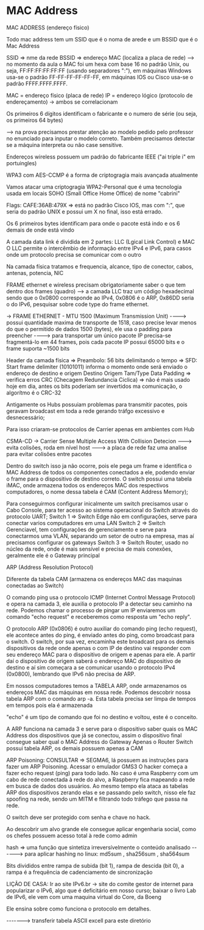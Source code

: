 # MAC Address

MAC ADDRESS (endereço físico)

Todo mac address tem um SSID que é o noma de arede e um BSSID que é o Mac Address

SSID => nme da rede BSSID => endereço MAC (localiza a placa de rede) --> no momento da aula o MAC foi um hexa com base 16 no padrão Unix, ou seja, FF:FF:FF:FF:FF:FF (usando separadores ":"), em máquinas Windows usa-se o padrão FF-FF-FF-FF-FF-FF, em máquinas IOS ou Cisco usa-se o padrão FFFF.FFFF.FFFF.

MAC = endereço físico (placa de rede) IP = endereço lógico (protocolo de endereçamento) -> ambos se correlacionam

Os primeiros 6 dígitos identificam o fabricante e o numero de série (ou seja, os primeiros 64 bytes)

\--> na prova precisamos prestar atenção ao modelo pedido pelo professor no enunciado para inputar o modelo correto. Também precisamos detectar se a máquina interpreta ou não case sensitive.

Endereços wireless possuem um padrão do fabricante IEEE ("ai triple i" em portuingles)

WPA3 com AES-CCMP é a forma de criptogragia mais avançada atualmente

Vamos atacar uma criptogragia WPA2-Personal que é uma tecnologia usada em locais SOHO (Small Office Home Office) de nome "cabrini"

Flags: CAFE:36AB:479X => está no padrão Cisco IOS, mas com ":", que seria do padrão UNIX e possui um X no final, isso está errado.

Os 6 primeiros bytes identificam para onde o pacote está indo e os 6 demais de onde está vindo

A camada data link é dividida em 2 partes: LLC (Lgical Link Control) e MAC O LLC permite o intercêmbio de informação entre IPv4 e IPv6, para casos onde um protocolo precisa se comunicar com o outro

Na camada física tratamos e frequencia, alcance, tipo de conector, cabos, antenas, potencia, NIC

FRAME ethernet e wireless precisam obrigatoriamente saber o que tem dentro dos frames (quadro) --> a camada LLC traz um código hexadecimal sendo que o 0x0800 corresponde ao IPv4, 0x0806 é o ARP, 0x86DD seria o do IPv6, pesquisar sobre code type do frame ethernet.

\-> FRAME ETHERNET - MTU 1500 (Maximum Transmission Unit) ----> possui quantidade maxima de transporte de 1518, caso precise levar menos do que o permitido de dados 1500 (bytes), ele usa o padding para preencher ----> para transportar um único pacote IP precisa-se fragmentá-lo em 44 frames, pois cada pacote IP possui 65000 bits e o frame suporta \~1500 bits

Header da camada física => Preambolo: 56 bits delimitando o tempo => SFD: Start frame delimiter (10101011) informa o momento onde será enviado o endereço de destino e origem Destino Origem Tam/Type Data Padding => verifica erros CRC (Checagem Redundancia Ciclica) => não é mais usado hoje em dia, antes os bits poderiam ser invertidos ma comunicação, o algorítmo é o CRC-32

Antigamente os Hubs possuiam problemas para transmitir pacotes, pois geravam broadcast em toda a rede gerando tráfgo excessivo e desnecessário;

Para isso criaram-se protocolos de Carrier apenas em ambientes com Hub

CSMA-CD -> Carrier Sense Multiple Access With Collision Detecion ---> evita colisões, roda em nível host ---> a placa de rede faz uma analise para evitar colisões entre pacotes

Dentro do switch isso ja não ocorre, pois ele pega um frame e identifica o MAC Address de todos os componentes conectados a ele, podendo enviar o frame para o dispositivo de destino correto. O switch possui uma tabela iMAC, onde armazena todos os endereços MAC dos respectivos computadores, o nome dessa tabela é CAM (Content Address Memory);

Para conseguirmos configurar inicalmente um switch precisamos usar o Cabo Console, para ter acesso ao sistema operacional do Switch através do protocolo UART; Switch 1 => Switch Edge não em configurações, serve para conectar varios computadores em uma LAN Switch 2 => Switch Gerenciavel, tem configurações de gerenciamento e serve para conectarmos uma VLAN, separando um setor de outro na empresa, mas aí precisamos configurar os gateways Switch 3 => Switch Router, usado no núcleo da rede, onde é mais sensível e precisa de mais conexões, geralmente ele é o Gateway principal

ARP (Address Resolution Protocol)

Diferente da tabela CAM (armazena os endereços MAC das maquinas conectadas ao Switch)

O comando ping usa o protocolo ICMP (Internet Control Message Protocol) e opera na camada 3, ele auxilia o protocolo IP a detectar seu caminho na rede. Podemos chamar o processo de pingar um IP enviaremos um comando "echo request" e receberemos como resposta um "echo reply".

O protocolo ARP (0x0806) é outro auxiliar do comando ping (echo request), ele acontece antes do ping, é enviado antes do ping, como broadcast para o switch. O switch, por sua vez, encaminha este broadcast para os demais dispositivos da rede onde apenas o com IP de destino vai responder com seu endereço MAC para o dispositivo de origem e apenas para ele. A partir daí o dispositivo de origem saberá o endereço MAC do dispositivo de destino e aí sim começara a se comunicar usando o protocolo IPv4 (0x0800), lembrando que IPv6 não precisa de ARP.

Em nossos computadores temos a TABELA ARP, onde armazenamos os endereços MAC das máquinas em nossa rede. Podemos descobrir nossa tabela ARP com o comando arp -a. Esta tabela precisa ser limpa de tempos em tempos pois ela é armazenada

"echo" é um tipo de comando que foi no destino e voltou, este é o conceito.

A ARP funciona na camada 3 e serve para o dispositivo saber quais os MAC Address dos dispositivos que já se conectou, assim o dispositivo final consegue saber qual o MAC Address do Gateway Apenas o Router Switch possui tabela ARP, os demais possuem apenas a CAM

ARP Poisoning: CONSULTAR => SEGMA6, lá possuem as instruções para fazer um ARP Poisoning. Acessar o emulador GMS3 O hacker começa a fazer echo request (ping) para todo lado. No caso é uma Raspberry com um cabo de rede conectada à rede do alvo, a Raspberry fica mapeando a rede em busca de dados dos usuários. Ao mesmo tempo ela ataca as tabelas ARP dos dispositivos zerando elas e se passando pelo switch, nisso ele faz spoofing na rede, sendo um MITM e filtrando todo tráfego que passa na rede.

O switch deve ser protegido com senha e chave no hack.

Ao descobrir um alvo grande ele consegue aplicar engenharia social, como os chefes possuem acesso total à rede como admin

hash => uma função que sintetiza irreversívelmente o conteúdo analisado ------> para aplicar hashing no linux: md5sum , sha256sum , sha564sum

Bits divididos entre rampa de subida (bit 1), rampa de descida (bit 0), a rampa é a frequência de cadenciamento de sincronização

LIÇÃO DE CASA: Ir ao site IPv6.br -> site do comite gestor de internet para popularizar o IPv6, algo que é deficitário em nosso curso; baixar o livro Lab de IPv6, ele vem com uma maquina virtual do Core, da Boeng

Ele ensina sobre como funciona o protocolo em detalhes.

\-------> transferir tabela ASCII excell para este diretório
